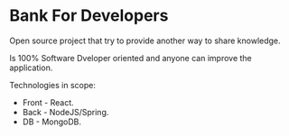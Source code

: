 # Bank For Developers

Open source project that try to provide another way to share knowledge.

Is 100% Software Dveloper oriented and anyone can improve the application.

Technologies in scope:

- Front - React.
- Back - NodeJS/Spring.
- DB - MongoDB.
